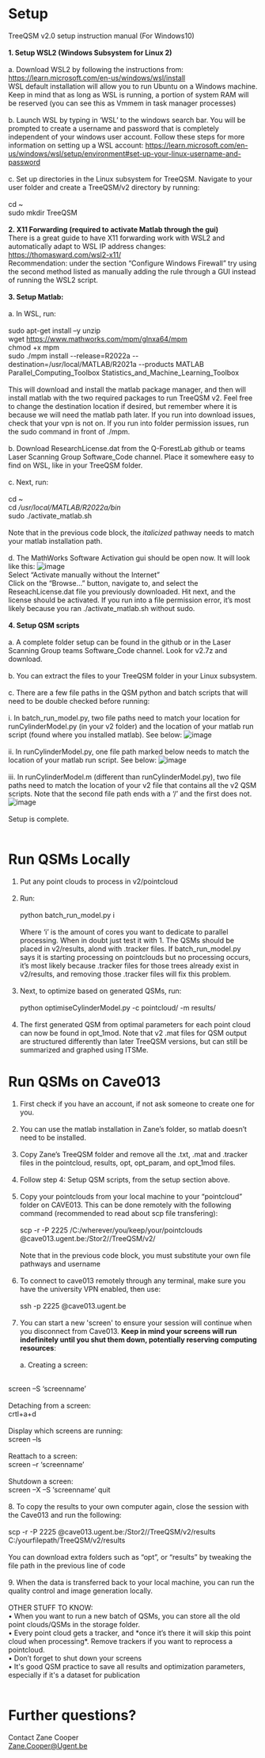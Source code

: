# Setup
TreeQSM v2.0 setup instruction manual (For Windows10)
<br> <br>
**1.	Setup WSL2 (Windows Subsystem for Linux 2)**
<br> <br>
a.	Download WSL2 by following the instructions from: 
https://learn.microsoft.com/en-us/windows/wsl/install
<br>
WSL default installation will allow you to run Ubuntu on a Windows machine. Keep in mind that as long as WSL is running, a portion of system RAM will be reserved (you can see this as Vmmem in task manager processes)
<br> <br>
b.	Launch WSL by typing in ‘WSL’ to the windows search bar. You will be prompted to create a username and password that is completely independent of your windows user account. Follow these steps for more information on setting up a WSL account: https://learn.microsoft.com/en-us/windows/wsl/setup/environment#set-up-your-linux-username-and-password
<br> <br>
c.	Set up directories in the Linux subsystem for TreeQSM. Navigate to your user folder and create a TreeQSM/v2 directory by running:
<br> <br>
cd ~
<br>
sudo mkdir TreeQSM
<br> <br>
**2.	X11 Forwarding (required to activate Matlab through the gui)**
<br>
There is a great guide to have X11 forwarding work with WSL2 and automatically adapt to WSL IP address changes:
https://thomasward.com/wsl2-x11/
<br>
Recommendation: under the section “Configure Windows Firewall” try using the second method listed as manually adding the rule through a GUI instead of running the WSL2 script.
<br><br>
**3.	Setup Matlab:**
<br><br>
a.	 In WSL, run:
<br><br>
sudo apt-get install –y unzip
<br>
wget https://www.mathworks.com/mpm/glnxa64/mpm
<br>
chmod +x mpm
<br>
sudo ./mpm install --release=R2022a --destination=/usr/local/MATLAB/R2021a --products MATLAB Parallel_Computing_Toolbox Statistics_and_Machine_Learning_Toolbox
<br><br>
This will download and install the matlab package manager, and then will install matlab with the two required packages to run TreeQSM v2. Feel free to change the destination location if desired, but remember where it is because we will need the matlab path later. If you run into download issues, check that your vpn is not on. If you run into folder permission issues, run the sudo command in front of ./mpm.
<br><br>
b.	Download ResearchLicense.dat from the Q-ForestLab github or teams Laser Scanning Group Software_Code channel. Place it somewhere easy to find on WSL, like in your TreeQSM folder.
<br><br>
c.	Next, run:
<br><br>
cd ~
<br>
cd */usr/local/MATLAB/R2022a/bin*
<br>
sudo ./activate_matlab.sh
<br><br>
Note that in the previous code block, the *italicized* pathway needs to match your matlab installation path.
<br><br>
d.	The MathWorks Software Activation gui should be open now. It will look like this:
![image](https://github.com/user-attachments/assets/005ee861-ae02-43d0-9bd8-e72b73cdecf3)
<br>
Select “Activate manually without the Internet”
<br>
Click on the “Browse…” button, navigate to, and select the ReseachLicense.dat file you previously downloaded. Hit next, and the license should be activated. If you run into a file permission error, it’s most likely because you ran ./activate_matlab.sh without sudo.
<br><br>
**4.	Setup QSM scripts**
<br><br>
a.	A complete folder setup can be found in the github or in the Laser Scanning Group teams Software_Code channel. Look for v2.7z and download.
<br><br>
b.	You can extract the files to your TreeQSM folder in your Linux subsystem.
<br><br>
c.	There are a few file paths in the QSM python and batch scripts that will need to be double checked before running:
<br><br>
i.	In batch_run_model.py, two file paths need to match your location for runCylinderModel.py (in your v2 folder) and the location of your matlab run script (found where you installed matlab). See below:
![image](https://github.com/user-attachments/assets/85aed8fb-616d-4d13-9a7e-fc3f3ac11b80)
<br> <br>
ii.	In runCylinderModel.py, one file path marked below needs to match the location of your matlab run script. See below:
![image](https://github.com/user-attachments/assets/33e2049a-3018-4673-b2d8-b857f8d176a2)
<br><br>
iii.	In runCylinderModel.m (different than runCylinderModel.py), two file paths need to match the location of your v2 file that contains all the v2 QSM scripts. Note that the second file path ends with a ‘/’ and the first does not. 
![image](https://github.com/user-attachments/assets/3a52c9dc-8a00-4665-b7a1-3e51c420d2af)
<br><br>
Setup is complete.
<br><br>


# Run QSMs Locally
1.	Put any point clouds to process in v2/pointcloud
<br><br>
2.	Run: 
<br><br>
python batch_run_model.py i
<br><br>
Where ‘i’ is the amount of cores you want to dedicate to parallel processing. When in doubt just test it with 1. The QSMs should be placed in v2/results, alond with .tracker files. If batch_run_model.py says it is starting processing on pointclouds but no processing occurs, it’s most likely because .tracker files for those trees already exist in v2/results, and removing those .tracker files will fix this problem.
<br><br>
3.	Next, to optimize based on generated QSMs, run:
<br><br>
python optimiseCylinderModel.py -c pointcloud/ -m results/
<br><br>
4.	The first generated QSM from optimal parameters for each point cloud can now be found in opt_1mod. Note that v2 .mat files for QSM output are structured differently than later TreeQSM versions, but can still be summarized and graphed using ITSMe.


# Run QSMs on Cave013
1. First check if you have an account, if not ask someone to create one for you.
<br><br>
2. You can use the matlab installation in Zane’s folder, so matlab doesn’t need to be installed. 
<br><br>
3. Copy Zane’s TreeQSM folder and remove all the .txt, .mat and .tracker files in the pointcloud, results, opt, opt_param, and opt_1mod files.
<br><br>
4. Follow step 4: Setup QSM scripts, from the setup section above.
<br><br>
5. Copy your pointclouds from your local machine to your “pointcloud” folder on CAVE013. This can be done remotely with the following command (recommended to read about scp file transfering):
<br><br>
scp -r -P 2225 /C:/wherever/you/keep/your/pointclouds <username>@cave013.ugent.be:/Stor2/<username>/TreeQSM/v2/
<br><br>
Note that in the previous code block, you must substitute your own file pathways and username
<br><br>
6. To connect to cave013 remotely through any terminal, make sure you have the university VPN enabled, then use:
<br><br>
ssh -p 2225 <username>@cave013.ugent.be
<br><br>
7. You can start a new 'screen' to ensure your session will continue when you disconnect from Cave013. **Keep in mind your screens will run indefinitely until you shut them down, potentially reserving computing resources**:
<br><br>
a. Creating a screen:
<br>
screen –S ‘screenname’
<br><br>
Detaching from a screen:
<br>
crtl+a+d
<br><br>
Display which screens are running:
<br>
screen –ls
<br><br>
Reattach to a screen:
<br>
screen –r ‘screenname’
<br><br>
Shutdown a screen:
<br>
screen –X –S ‘screenname’ quit
<br><br>
8. To copy the results to your own computer again, close the session with the Cave013 and run the following:
<br><br>
scp -r -P 2225 <username>@cave013.ugent.be:/Stor2/<username>/TreeQSM/v2/results C:/yourfilepath/TreeQSM/v2/results
<br><br>
You can download extra folders such as “opt”, or “results” by tweaking the file path in the previous line of code
<br><br>
9. When the data is transferred back to your local machine, you can run the quality control and image generation locally.
<br><br>
OTHER STUFF TO KNOW:
<br>
•	When you want to run a new batch of QSMs, you can store all the old point clouds/QSMs in the storage folder.
<br>
•	Every point cloud gets a tracker, and *once it’s there it will skip this point cloud when processing*. Remove trackers if you want to reprocess a pointcloud.
<br>
•	Don’t forget to shut down your screens
<br>
•	It's good QSM practice to save all results and optimization parameters, especially if it's a dataset for publication
<br><br>

# Further questions?
Contact Zane Cooper
<br>
Zane.Cooper@Ugent.be
